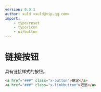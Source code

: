 ```yaml
---
version: 0.0.1
author: xuld <xuld@vip.qq.com>
import:
    - typo/reset
    - typo/icon
    - ui/button
---
```

# 链接按钮
具有链接样式的按钮。

```html demo
<a href="###" class="x-button">确定</a>
<a href="###" class="x-linkbutton">取消</a>
```
